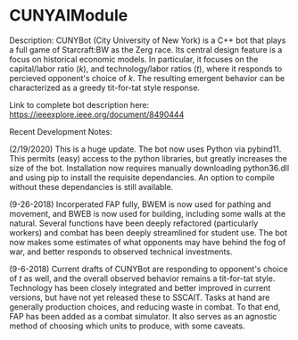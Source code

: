 # CUNYAIModule

Description:
CUNYBot (City University of New York) is a C++ bot that plays a full game of Starcraft:BW as the Zerg race. Its central design feature is a focus on historical economic models.  In particular, it focuses on the capital/labor ratio (*k*), and technology/labor ratios (*t*), where it responds to percieved opponent's choice of *k*.  The resulting emergent behavior can be characterized as a greedy tit-for-tat style response. 

Link to complete bot description here: https://ieeexplore.ieee.org/document/8490444

Recent Development Notes: 

(2/19/2020)  This is a huge update. The bot now uses Python via pybind11.  This permits (easy) access to the python libraries, but greatly increases the size of the bot. Installation now requires manually downloading python36.dll and using pip to install the requisite dependancies.  An option to compile without these dependancies is still available.

(9-26-2018) Incorperated FAP fully, BWEM is now used for pathing and movement, and BWEB is now used for building, including some walls at the natural. Several functions have been deeply refactored (particularly workers) and combat has been deeply streamlined for student use. The bot now makes some estimates of what opponents may have behind the fog of war, and better responds to observed technical investments.

(9-6-2018) Current drafts of CUNYBot are responding to opponent's choice of *t* as well, and the overall observed behavior remains a tit-for-tat style.  Technology has been closely integrated and better improved in current versions, but have not yet released these to SSCAIT. Tasks at hand are generally production choices, and reducing waste in combat.  To that end, FAP has been added as a combat simulator. It also serves as an agnostic method of choosing which units to produce, with some caveats.
